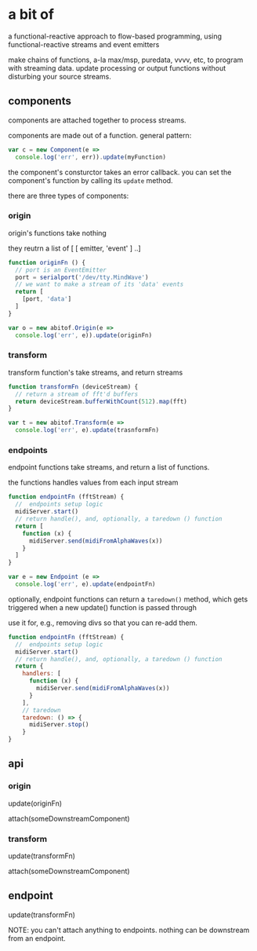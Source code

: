 # a bit of

a functional-reactive approach to flow-based programming, using functional-reactive streams and event emitters

make chains of functions, a-la max/msp, puredata, vvvv, etc, to program with streaming data. update processing or output functions without disturbing your source streams.

## components

components are attached together to process streams.

components are made out of a function. general pattern:

```javascript
var c = new Component(e => 
  console.log('err', err)).update(myFunction)
```

the component's consturctor takes an error callback. you can set the component's function by calling its `update` method.

there are three types of components:

### origin

origin's functions take nothing

they reutrn a list of [ [ emitter, 'event' ] ..]

```javascript
function originFn () {
  // port is an EventEmitter
  port = serialport('/dev/tty.MindWave')
  // we want to make a stream of its 'data' events
  return [
    [port, 'data']
  ]
}

var o = new abitof.Origin(e => 
  console.log('err', e)).update(originFn)
```

### transform

transform function's take streams, and return streams

```javascript
function transformFn (deviceStream) {
  // return a stream of fft'd buffers 
  return deviceStream.bufferWithCount(512).map(fft)
}

var t = new abitof.Transform(e => 
  console.log('err', e).update(trasnformFn)
```


### endpoints 

endpoint functions take streams, and return a list of functions.

the functions handles values from each input stream

```javascript
function endpointFn (fftStream) {
  //  endpoints setup logic
  midiServer.start()
  // return handle(), and, optionally, a taredown () function
  return [
    function (x) { 
      midiServer.send(midiFromAlphaWaves(x))
    }
  ]
}

var e = new Endpoint (e => 
  console.log('err', e).update(endpointFn)
```

optionally, endpoint functions can return a `taredown()` method, which gets triggered when a new update() function is passed through

use it for, e.g., removing divs so that you can re-add them.

```javascript
function endpointFn (fftStream) {
  //  endpoints setup logic
  midiServer.start()
  // return handle(), and, optionally, a taredown () function
  return {
    handlers: [
      function (x) { 
        midiServer.send(midiFromAlphaWaves(x))
      }
    ],
    // taredown
    taredown: () => {
      midiServer.stop()
    }
}
```


## api

### origin

update(originFn)

attach(someDownstreamComponent)

### transform

update(transformFn)

attach(someDownstreamComponent)

## endpoint

update(transformFn)

NOTE: you can't attach anything to endpoints. nothing can be downstream from an endpoint.
